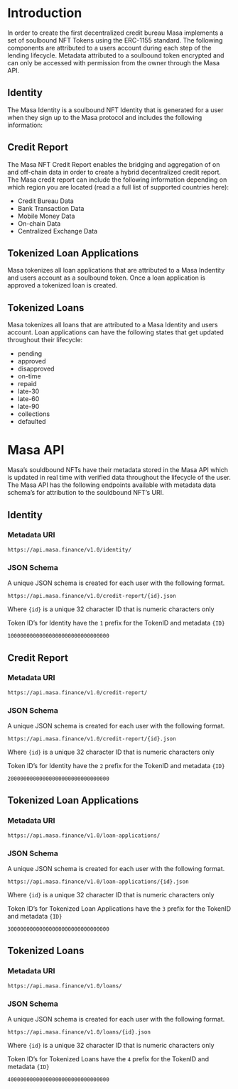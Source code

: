 # Introduction

In order to create the first decentralized credit bureau Masa implements a set of soulbound NFT Tokens using the ERC-1155 standard. The following components are attributed to a users account during each step of the lending lifecycle. Metadata attributed to a soulbound token encrypted and can only be accessed with permission from the owner through the Masa API. 

## Identity

The Masa Identity is a soulbound NFT Identity that is generated for a user when they sign up to the Masa protocol and includes the following information:

## Credit Report

The Masa NFT Credit Report enables the bridging and aggregation of on and off-chain data in order to create a hybrid decentralized credit report. The Masa credit report can include the following information depending on which region you are located (read a a full list of supported countries here): 

- Credit Bureau Data
- Bank Transaction Data
- Mobile Money Data
- On-chain Data
- Centralized Exchange Data

## Tokenized Loan Applications

Masa tokenizes all loan applications that are attributed to a Masa Indentity and users account as a soulbound token. Once a loan application is approved a tokenized loan is created.

## Tokenized Loans

Masa tokenizes all loans that are attributed to a Masa Identity and users account. Loan applications can have the following states that get updated throughout their lifecycle: 

- pending
- approved
- disapproved
- on-time
- repaid
- late-30
- late-60
- late-90
- collections
- defaulted

# Masa API

Masa’s souldbound NFTs have their metadata stored in the Masa API which is updated in real time with verified data throughout the lifecycle of the user. The Masa API has the following endpoints available with metadata data schema’s for attribution to the souldbound NFT’s URI. 

## Identity

### Metadata URI

`https://api.masa.finance/v1.0/identity/`

### **JSON Schema**

A unique JSON schema is created for each user with the following format. 

`https://api.masa.finance/v1.0/credit-report/{id}.json`

Where `{id}` is a unique 32 character ID that is numeric characters only

Token ID’s for Identity have the `1` prefix for the TokenID and metadata `{ID}`

`10000000000000000000000000000000`

## Credit Report

### Metadata URI

`https://api.masa.finance/v1.0/credit-report/`

### **JSON Schema**

A unique JSON schema is created for each user with the following format. 

`https://api.masa.finance/v1.0/credit-report/{id}.json`

Where `{id}` is a unique 32 character ID that is numeric characters only

Token ID’s for Identity have the `2` prefix for the TokenID and metadata `{ID}`

`20000000000000000000000000000000`

## Tokenized Loan Applications

### Metadata URI

`https://api.masa.finance/v1.0/loan-applications/`

### **JSON Schema**

A unique JSON schema is created for each user with the following format. 

`https://api.masa.finance/v1.0/loan-applications/{id}.json`

Where `{id}` is a unique 32 character ID that is numeric characters only

Token ID’s for Tokenized Loan Applications have the `3` prefix for the TokenID and metadata `{ID}`

`30000000000000000000000000000000`

## Tokenized Loans

### Metadata URI

`https://api.masa.finance/v1.0/loans/`

### **JSON Schema**

A unique JSON schema is created for each user with the following format. 

`https://api.masa.finance/v1.0/loans/{id}.json`

Where `{id}` is a unique 32 character ID that is numeric characters only

Token ID’s for Tokenized Loans have the `4` prefix for the TokenID and metadata `{ID}`

`40000000000000000000000000000000`